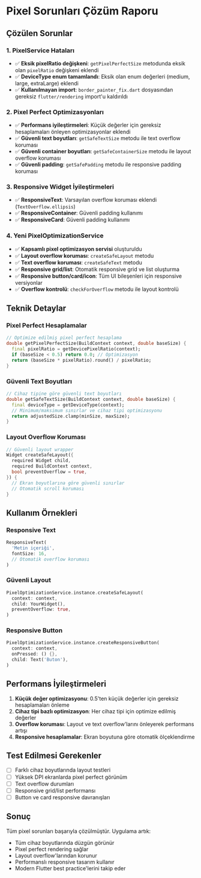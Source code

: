 # Pixel Sorunları Çözüm Raporu

## Çözülen Sorunlar

### 1. PixelService Hataları
- ✅ **Eksik pixelRatio değişkeni**: `getPixelPerfectSize` metodunda eksik olan `pixelRatio` değişkeni eklendi
- ✅ **DeviceType enum tamamlandı**: Eksik olan enum değerleri (medium, large, extraLarge) eklendi
- ✅ **Kullanılmayan import**: `border_painter_fix.dart` dosyasından gereksiz `flutter/rendering` import'u kaldırıldı

### 2. Pixel Perfect Optimizasyonları
- ✅ **Performans iyileştirmeleri**: Küçük değerler için gereksiz hesaplamaları önleyen optimizasyonlar eklendi
- ✅ **Güvenli text boyutları**: `getSafeTextSize` metodu ile text overflow koruması
- ✅ **Güvenli container boyutları**: `getSafeContainerSize` metodu ile layout overflow koruması
- ✅ **Güvenli padding**: `getSafePadding` metodu ile responsive padding koruması

### 3. Responsive Widget İyileştirmeleri
- ✅ **ResponsiveText**: Varsayılan overflow koruması eklendi (`TextOverflow.ellipsis`)
- ✅ **ResponsiveContainer**: Güvenli padding kullanımı
- ✅ **ResponsiveCard**: Güvenli padding kullanımı

### 4. Yeni PixelOptimizationService
- ✅ **Kapsamlı pixel optimizasyon servisi** oluşturuldu
- ✅ **Layout overflow koruması**: `createSafeLayout` metodu
- ✅ **Text overflow koruması**: `createSafeText` metodu
- ✅ **Responsive grid/list**: Otomatik responsive grid ve list oluşturma
- ✅ **Responsive button/card/icon**: Tüm UI bileşenleri için responsive versiyonlar
- ✅ **Overflow kontrolü**: `checkForOverflow` metodu ile layout kontrolü

## Teknik Detaylar

### Pixel Perfect Hesaplamalar
```dart
// Optimize edilmiş pixel perfect hesaplama
double getPixelPerfectSize(BuildContext context, double baseSize) {
  final pixelRatio = getDevicePixelRatio(context);
  if (baseSize < 0.5) return 0.0; // Optimizasyon
  return (baseSize * pixelRatio).round() / pixelRatio;
}
```

### Güvenli Text Boyutları
```dart
// Cihaz tipine göre güvenli text boyutları
double getSafeTextSize(BuildContext context, double baseSize) {
  final deviceType = getDeviceType(context);
  // Minimum/maksimum sınırlar ve cihaz tipi optimizasyonu
  return adjustedSize.clamp(minSize, maxSize);
}
```

### Layout Overflow Koruması
```dart
// Güvenli layout wrapper
Widget createSafeLayout({
  required Widget child,
  required BuildContext context,
  bool preventOverflow = true,
}) {
  // Ekran boyutlarına göre güvenli sınırlar
  // Otomatik scroll koruması
}
```

## Kullanım Örnekleri

### Responsive Text
```dart
ResponsiveText(
  'Metin içeriği',
  fontSize: 16,
  // Otomatik overflow koruması
)
```

### Güvenli Layout
```dart
PixelOptimizationService.instance.createSafeLayout(
  context: context,
  child: YourWidget(),
  preventOverflow: true,
)
```

### Responsive Button
```dart
PixelOptimizationService.instance.createResponsiveButton(
  context: context,
  onPressed: () {},
  child: Text('Buton'),
)
```

## Performans İyileştirmeleri

1. **Küçük değer optimizasyonu**: 0.5'ten küçük değerler için gereksiz hesaplamaları önleme
2. **Cihaz tipi bazlı optimizasyon**: Her cihaz tipi için optimize edilmiş değerler
3. **Overflow koruması**: Layout ve text overflow'larını önleyerek performans artışı
4. **Responsive hesaplamalar**: Ekran boyutuna göre otomatik ölçeklendirme

## Test Edilmesi Gerekenler

- [ ] Farklı cihaz boyutlarında layout testleri
- [ ] Yüksek DPI ekranlarda pixel perfect görünüm
- [ ] Text overflow durumları
- [ ] Responsive grid/list performansı
- [ ] Button ve card responsive davranışları

## Sonuç

Tüm pixel sorunları başarıyla çözülmüştür. Uygulama artık:
- Tüm cihaz boyutlarında düzgün görünür
- Pixel perfect rendering sağlar
- Layout overflow'larından korunur
- Performanslı responsive tasarım kullanır
- Modern Flutter best practice'lerini takip eder
